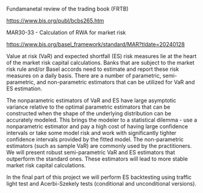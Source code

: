 Fundamanetal review of the trading book (FRTB)

https://www.bis.org/publ/bcbs265.htm

MAR30-33 - Calculation of RWA for market risk

https://www.bis.org/basel_framework/standard/MAR?tldate=20240128

Value at risk (VaR) and expected shortfall (ES) risk measures lie at the heart of the market risk capital calculations. 
Banks that are subject to the market risk rule and/or Basel accords need to estimate and report these risk measures on a daily basis. 
There are a number of parametric, semi-parametric, and non-parametric estimators that can be utilized for VaR and ES estimation. 

The nonparametric estimators of VaR and ES have large
asymptotic variance relative to the optimal parametric estimators that can be constructed
when the shape of the underlying distribution can be accurately modeled. This brings
the modeler to a statistical dilemma - use a nonparametric estimator and pay a high cost
of having large confidence intervals or take some model risk and work with significantly
tighter confidence intervals provided by the fitted model. 
The non-parametric estimators (such as sample VaR) are commonly used by the practitioners. 
We will present robust semi-parametric VaR and ES estimators that outperform the standard ones. 
These estimators will lead to more stable market risk capital calculations.

In the final part of this project we will perform ES backtesting using traffic light test
and Acerbi-Szekely tests (conditional and unconditional versions).
